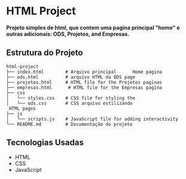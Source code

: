 # HTML Project

**Projeto simples de html, que contem uma pagina principal "home" e outras adicionais: ODS, Projetos, and Empresas.** 

## Estrutura do Projeto

```
html-project
├── index.html        # Arquivo principal      Home pagina
├── ods.html          # arquivo HTML da ODS page
├── projetos.html     # HTML file for the Projetos paginas
├── empresas.html      # HTML file for the Empresas pagina
├── css
│   └── styles.css    # CSS file for styling the 
│   └── ods.css       # CSS arquivo estilizando
 HTML pages
├── js
│   └── scripts.js    # JavaScript file for adding interactivity
└── README.md         # Documentação do projeto
```

## Tecnologias Usadas

- HTML
- CSS
- JavaScript

